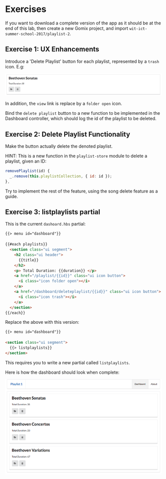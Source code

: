 # Exercises

If you want to download a complete version of the app as it should be at the end of this lab, then create a new Gomix project, and import `wit-ict-summer-school-2017/playlist-2`.

## Exercise 1: UX Enhancements

Introduce a 'Delete Playlist' button for each playlist, represented by a `trash` icon. E.g:

![](img/04.png)

In addition, the `view` link is replace by a `folder open` icon.

Bind the `delete playlist` button to a new function to be implemented in the Dashboard controller, which should log the id of the playlist to be deleted.

## Exercise 2: Delete Playlist Functionality

Make the button actually delete the denoted playlist.

HINT: This is a new function in the `playlist-store` module to delete a playlist, given an ID:

~~~js
removePlaylist(id) {
  _.remove(this.playlistCollection, { id: id });
},
~~~

Try to implement the rest of the feature, using the song delete feature as a guide.

## Exercise 3: listplaylists partial

This is the current `dashoard.hbs` partial:

~~~html
{{> menu id="dashboard"}}

{{#each playlists}}
  <section class="ui segment">
    <h2 class="ui header">
      {{title}}
    </h2>
    <p> Total Duration: {{duration}} </p>
    <a href="/playlist/{{id}}" class="ui icon button">
      <i class="icon folder open"></i>
    </a>
    <a href="/dashboard/deleteplaylist/{{id}}" class="ui icon button">
      <i class="icon trash"></i>
    </a>
  </section>
{{/each}}
~~~

Replace the above with this version:

~~~html
{{> menu id="dashboard"}}

<section class="ui segment">
  {{> listplaylists}}
</section>
~~~

This requires you to write a new partial called `listplaylists`.

Here is how the dashboard should look when complete:

![](img/05.png)
